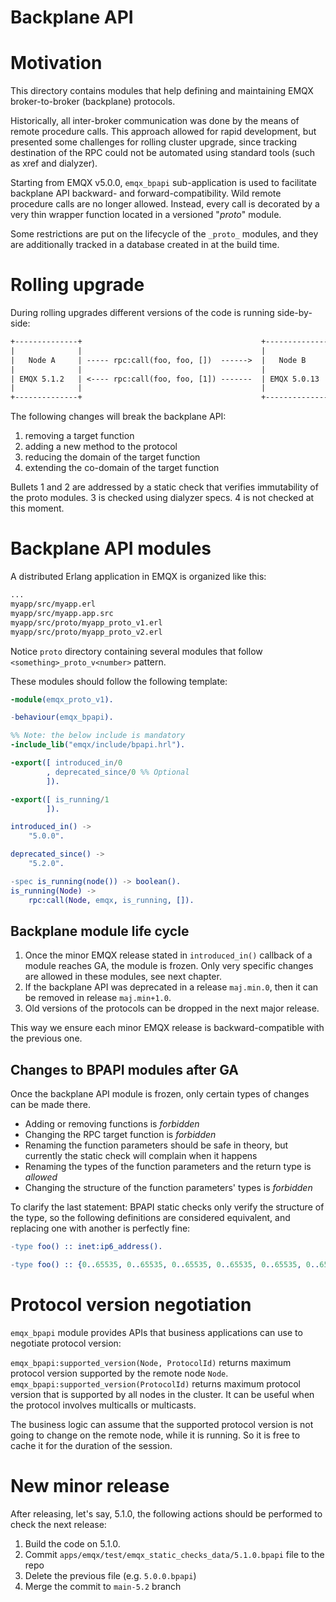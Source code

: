 Backplane API
===

# Motivation

This directory contains modules that help defining and maintaining
EMQX broker-to-broker (backplane) protocols.

Historically, all inter-broker communication was done by the means of
remote procedure calls. This approach allowed for rapid development,
but presented some challenges for rolling cluster upgrade, since
tracking destination of the RPC could not be automated using standard
tools (such as xref and dialyzer).

Starting from EMQX v5.0.0, `emqx_bpapi` sub-application is used to
facilitate backplane API backward- and forward-compatibility. Wild
remote procedure calls are no longer allowed. Instead, every call is
decorated by a very thin wrapper function located in a versioned
"_proto_" module.

Some restrictions are put on the lifecycle of the `_proto_` modules,
and they are additionally tracked in a database created in at the
build time.

# Rolling upgrade

During rolling upgrades different versions of the code is running
side-by-side:

```txt
+--------------+                                        +---------------+
|              |                                        |               |
|   Node A     | ----- rpc:call(foo, foo, [])  ------>  |   Node B      |
|              |                                        |               |
| EMQX 5.1.2   | <---- rpc:call(foo, foo, [1]) -------  | EMQX 5.0.13   |
|              |                                        |               |
+--------------+                                        +---------------+
```

The following changes will break the backplane API:

1. removing a target function
2. adding a new method to the protocol
3. reducing the domain of the target function
4. extending the co-domain of the target function

Bullets 1 and 2 are addressed by a static check that verifies
immutability of the proto modules. 3 is checked using dialyzer
specs. 4 is not checked at this moment.

# Backplane API modules

A distributed Erlang application in EMQX is organized like this:

```txt
...
myapp/src/myapp.erl
myapp/src/myapp.app.src
myapp/src/proto/myapp_proto_v1.erl
myapp/src/proto/myapp_proto_v2.erl
```

Notice `proto` directory containing several modules that follow
`<something>_proto_v<number>` pattern.

These modules should follow the following template:

```erlang
-module(emqx_proto_v1).

-behaviour(emqx_bpapi).

%% Note: the below include is mandatory
-include_lib("emqx/include/bpapi.hrl").

-export([ introduced_in/0
        , deprecated_since/0 %% Optional
        ]).

-export([ is_running/1
        ]).

introduced_in() ->
    "5.0.0".

deprecated_since() ->
    "5.2.0".

-spec is_running(node()) -> boolean().
is_running(Node) ->
    rpc:call(Node, emqx, is_running, []).
```

## Backplane module life cycle

1. Once the minor EMQX release stated in `introduced_in()` callback of
   a module reaches GA, the module is frozen. Only very specific
   changes are allowed in these modules, see next chapter.
2. If the backplane API was deprecated in a release `maj.min.0`, then
   it can be removed in release `maj.min+1.0`.
3. Old versions of the protocols can be dropped in the next major
   release.

This way we ensure each minor EMQX release is backward-compatible with
the previous one.

## Changes to BPAPI modules after GA

Once the backplane API module is frozen, only certain types of changes
can be made there.

- Adding or removing functions is _forbidden_
- Changing the RPC target function is _forbidden_
- Renaming the function parameters should be safe in theory, but
  currently the static check will complain when it happens
- Renaming the types of the function parameters and the return type is
  _allowed_
- Changing the structure of the function parameters' types is
  _forbidden_

To clarify the last statement: BPAPI static checks only verify the
structure of the type, so the following definitions are considered
equivalent, and replacing one with another is perfectly fine:

```erlang
-type foo() :: inet:ip6_address().

-type foo() :: {0..65535, 0..65535, 0..65535, 0..65535, 0..65535, 0..65535, 0..65535, 0..65535}.
```

# Protocol version negotiation

`emqx_bpapi` module provides APIs that business applications can use
to negotiate protocol version:

`emqx_bpapi:supported_version(Node, ProtocolId)` returns maximum
protocol version supported by the remote node
`Node`. `emqx_bpapi:supported_version(ProtocolId)` returns maximum
protocol version that is supported by all nodes in the cluster. It can
be useful when the protocol involves multicalls or multicasts.

The business logic can assume that the supported protocol version is
not going to change on the remote node, while it is running. So it is
free to cache it for the duration of the session.

# New minor release

After releasing, let's say, 5.1.0, the following actions should be performed to check the next release:

1. Build the code on 5.1.0.
2. Commit `apps/emqx/test/emqx_static_checks_data/5.1.0.bpapi` file to the repo
3. Delete the previous file (e.g. `5.0.0.bpapi`)
4. Merge the commit to `main-5.2` branch
